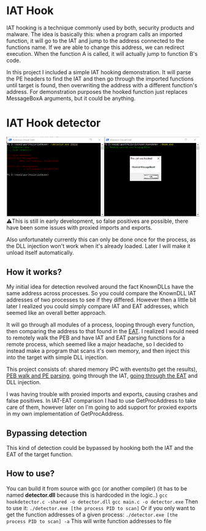 # IAT Hook
IAT hooking is a technique commonly used by both, security products and malware. The idea is basically this: when a program calls an imported function, it will go to the IAT and jump to the address connected to the functions name.
If we are able to change this address, we can redirect execution. When the function A is called, it will actually jump to function B's code.

In this project I included a simple IAT hooking demonstration. It will parse the PE headers to find the IAT and then go through the imported functions until target is found, then overwriting the address with a different function's address.
For demonstration purposes the hooked function just replaces MessageBoxA arguments, but it could be anything.

# IAT Hook detector
![screenshot](.rsrc/detection.PNG)
⚠️This is still in early development, so false positives are possible, there have been some issues with proxied imports and exports.

Also unfortunately currently this can only be done once for the process, as the DLL injection won't work when it's already loaded.
Later I will make it unload itself automatically.

## How it works?
My initial idea for detection revolved around the fact KnownDLLs have the same address across processes.
So you could compare the KnownDLL IAT addresses of two processes to see if they differed.
However then a little bit later I realized you could simply compare IAT and EAT addresses, which seemed like an overall better approach.

It will go through all modules of a process, looping through every function, then comparing the address to that found in the [EAT](../BACKGROUND.md).
I realized I would need to remotely walk the PEB and have IAT and EAT parsing functions for a remote process, which seemed
like a major headache, so I decided to instead make a program that scans it's own memory, and then inject this into the target with simple DLL injection.

This project consists of: shared memory IPC with events(to get the results), [PEB walk and PE parsing](../parser/README.md), going through the IAT, [going through the EAT](../parser/README.md) and DLL injection.

I was having trouble with proxied imports and exports, causing crashes and false positives.
In IAT-EAT comparison I had to use GetProcAddress to take care of them, however later on I'm going to add support for proxied exports in my own implementation of GetProcAddress.

## Bypassing detection
This kind of detection could be bypassed by hooking both the IAT and the EAT of the target function.

## How to use?
You can build it from source with gcc (or another compiler)
(it has to be named **detector.dll** because this is hardcoded in the logic..)
`gcc hookdetector.c -shared -o detector.dll`
`gcc main.c -o detector.exe`
Then to use it:
`./detector.exe [the process PID to scan]`
Or if you only want to get the function addresses of a given process:
`./detector.exe [the process PID to scan] -a`
This will write function addresses to file

